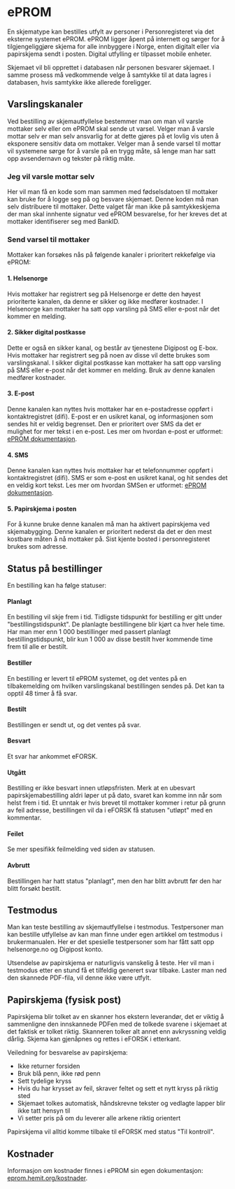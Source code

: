 # ePROM

En skjematype kan bestilles utfylt av personer i Personregisteret via det eksterne systemet ePROM.
ePROM ligger åpent på internett og sørger for å tilgjengeliggjøre skjema for alle innbyggere i Norge,
enten digitalt eller via papirskjema sendt i posten. Digital utfylling er tilpasset mobile enheter.

Skjemaet vil bli opprettet i databasen når personen besvarer skjemaet. 
I samme prosess må vedkommende velge å samtykke til at data lagres i databasen, hvis samtykke ikke allerede foreligger. 

## Varslingskanaler

Ved bestilling av skjemautfyllelse bestemmer man om man vil varsle mottaker selv eller om ePROM skal sende ut varsel.
Velger man å varsle mottar selv er man selv ansvarlig for at dette gjøres på et lovlig vis uten å eksponere sensitiv data om mottaker. Velger man å sende varsel til mottar vil systemene sørge for å varsle på en trygg måte, så lenge man har satt opp avsendernavn og tekster på riktig måte.

### Jeg vil varsle mottar selv

Her vil man få en kode som man sammen med fødselsdatoen til mottaker kan bruke for å logge seg på og besvare skjemaet. Denne koden må man selv distribuere til mottaker.
Dette valget får man ikke på samtykkeskjema der man skal innhente signatur ved ePROM besvarelse, for her kreves det at mottaker identifiserer seg med BankID.

### Send varsel til mottaker

 Mottaker kan forsøkes nås på følgende kanaler i prioritert rekkefølge via ePROM:

#### 1. Helsenorge

Hvis mottaker har registrert seg på Helsenorge er dette den høyest prioriterte kanalen, da denne er sikker og ikke medfører kostnader. 
I Helsenorge kan mottaker ha satt opp varsling på SMS eller e-post når det kommer en melding.

#### 2. Sikker digital postkasse

Dette er også en sikker kanal, og består av tjenestene Digipost og E-box. Hvis mottaker har registrert seg på noen av disse vil dette brukes som varslingskanal.
I sikker digital postkasse kan mottaker ha satt opp varsling på SMS eller e-post når det kommer en melding. Bruk av denne kanalen medfører kostnader.

#### 3. E-post

Denne kanalen kan nyttes hvis mottaker har en e-postadresse oppført i kontaktregistret (difi).
E-post er en usikret kanal, og informasjonen som sendes hit er veldig begrenset. Den er prioritert over SMS da det er mulighet for mer tekst i en e-post. 
Les mer om hvordan e-post er utformet: <a href="https://eprom.hemit.org/PasientskjemaViaEpostSms" target="_blank">ePROM dokumentasjon</a>.

#### 4. SMS

Denne kanalen kan nyttes hvis mottaker har et telefonnummer oppført i kontaktregistret (difi).
SMS er som e-post en usikret kanal, og hit sendes det en veldig kort tekst.
Les mer om hvordan SMSen er utformet: <a href="https://eprom.hemit.org/PasientskjemaViaEpostSms" target="_blank">ePROM dokumentasjon</a>.

#### 5. Papirskjema i posten

For å kunne bruke denne kanalen må man ha aktivert papirskjema ved skjemabygging.
Denne kanalen er prioritert nederst da det er den mest kostbare måten å nå mottaker på.
Sist kjente bosted i personregisteret brukes som adresse.

## Status på bestillinger

En bestilling kan ha følge statuser:

#### Planlagt
En bestilling vil skje frem i tid. Tidligste tidspunkt for bestilling er gitt under "bestillingstidspunkt". De planlagte bestillingene blir kjørt ca hver hele time. Har man mer enn 1 000 bestillinger med passert planlagt bestillingstidspunkt, blir kun 1 000 av disse bestilt hver kommende time frem til alle er bestilt.

#### Bestiller
En bestilling er levert til ePROM systemet, og det ventes på en tilbakemelding om hvilken varslingskanal bestillingen sendes på. Det kan ta opptil 48 timer å få svar. 

#### Bestilt
Bestillingen er sendt ut, og det ventes på svar.

#### Besvart
Et svar har ankommet eFORSK.

#### Utgått
Bestilling er ikke besvart innen utløpsfristen. Merk at en ubesvart papirskjemabestilling aldri løper ut på dato, svaret kan komme inn når som helst frem i tid. Et unntak er hvis brevet til mottaker kommer i retur på grunn av feil adresse, bestillingen vil da i eFORSK få statusen "utløpt" med en kommentar.

#### Feilet
Se mer spesifikk feilmelding ved siden av statusen.

#### Avbrutt
Bestillingen har hatt status "planlagt", men den har blitt avbrutt før den har blitt forsøkt bestilt.

## Testmodus

Man kan teste bestilling av skjemautfyllelse i testmodus. Testpersoner man kan bestille utfyllelse av kan man finne under egen artikkel om testmodus i brukermanualen. Her er det spesielle testpersoner som har fått satt opp helsenorge.no og Digipost konto.

Utsendelse av papirskjema er naturligvis vanskelig å teste. Her vil man i testmodus etter en stund få et tilfeldig generert svar tilbake. Laster man ned den skannede PDF-fila, vil denne ikke være utfylt.

## Papirskjema (fysisk post)

Papirskjema blir tolket av en skanner hos ekstern leverandør, det er viktig å sammenligne den innskannede PDFen med de tolkede svarene i skjemaet at det faktisk er tolket riktig. Skanneren tolker alt annet enn avkryssning veldig dårlig. Skjema kan gjenåpnes og rettes i eFORSK i etterkant.

Veiledning for besvarelse av papirskjema:
*	Ikke returner forsiden
*	Bruk blå penn, ikke rød penn
*	Sett tydelige kryss
*	Hvis du har krysset av feil, skraver feltet og sett et nytt kryss på riktig sted
*	Skjemaet tolkes automatisk, håndskrevne tekster og vedlagte lapper blir ikke tatt hensyn til
*	Vi setter pris på om du leverer alle arkene riktig orientert

Papirskjema vil alltid komme tilbake til eFORSK med status "Til kontroll".

## Kostnader

Informasjon om kostnader finnes i ePROM sin egen dokumentasjon: <a href="https://eprom.hemit.org/kostnader" target="_blank">eprom.hemit.org/kostnader</a>.
